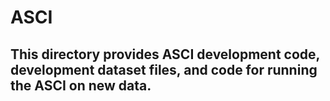 # ASCI

## This directory provides ASCI development code, development dataset files, and code for running the ASCI on new data. 
